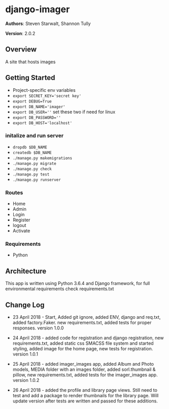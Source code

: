 # django-imager

**Authors**: Steven Starwalt, Shannon Tully

**Version**: 2.0.2

## Overview
A site that hosts images

## Getting Started
*  Project-specific env variables
* `export SECRET_KEY='secret key'`
* `export DEBUG=True`
* `export DB_NAME='imager'`
* `export DB_USER=''` set these two if need for linux
* `export DB_PASSWORD=''`
* `export DB_HOST='localhost'` 

### initalize and run server
* `dropdb $DB_NAME`
* `createdb $DB_NAME`
* `./manage.py makemigrations`
* `./manage.py migrate`
* `./manage.py check`
* `./manage.py test`
* `./manage.py runserver`

### Routes
* Home
* Admin
* Login
* Register
* logout
* Activate


### Requirements
- Python

## Architecture
This app is written using Python 3.6.4 and Django framework, for full environmental requirements check requirements.txt

## Change Log
- 23 April 2018 - Start, Added git ignore, added ENV, django and req.txt, added factory.Faker. new requirements.txt, added tests for proper responses. version 1.0.0

- 24 April 2018 - added code for registration and django registration, new requirements.txt, added static css SMACSS file system and started styling, added image for the home page, new tests for registration. version 1.0.1

- 25 April 2018 - added imager_images app, added Album and Photo models, MEDIA folder with an images folder, added sorl.thumbnail & pillow, new requirements.txt, added tests for the imager_images app. version 1.0.2

- 26 April 2018 - added the profile and library page views. Still need to test and add a package to render thumbnails for the library page.  Will update version after tests are written and passed for these additions.
